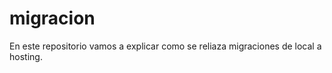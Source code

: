 # migracion

En este repositorio vamos a explicar como se reliaza migraciones de local a
hosting. 

